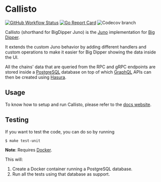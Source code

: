 # Callisto
[![GitHub Workflow Status](https://img.shields.io/github/workflow/status/forbole/callisto/Tests)](https://github.com/forbole/callisto/actions?query=workflow%3ATests)
[![Go Report Card](https://goreportcard.com/badge/github.com/forbole/callisto)](https://goreportcard.com/report/github.com/forbole/callisto)
![Codecov branch](https://img.shields.io/codecov/c/github/forbole/callisto/cosmos/v0.40.x)

Callisto (shorthand for BigDipper Juno) is the [Juno](https://github.com/forbole/juno) implementation
for [Big Dipper](https://github.com/forbole/big-dipper).

It extends the custom Juno behavior by adding different handlers and custom operations to make it easier for Big Dipper
showing the data inside the UI.

All the chains' data that are queried from the RPC and gRPC endpoints are stored inside
a [PostgreSQL](https://www.postgresql.org/) database on top of which [GraphQL](https://graphql.org/) APIs can then be
created using [Hasura](https://hasura.io/).

## Usage
To know how to setup and run Callisto, please refer to
the [docs website](https://docs.bigdipper.live/cosmos-based/parser/overview/).

## Testing
If you want to test the code, you can do so by running

```shell
$ make test-unit
```

**Note**: Requires [Docker](https://docker.com).

This will:
1. Create a Docker container running a PostgreSQL database.
2. Run all the tests using that database as support.



